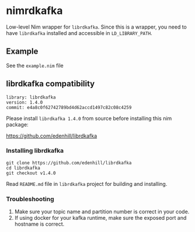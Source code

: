# nimrdkafka

Low-level Nim wrapper for `librdkafka`. Since this is a wrapper, you need to
have `librdkafka` installed and accessible in `LD_LIBRARY_PATH`.

## Example
See the `example.nim` file

## librdkafka compatibility
```
library: librdkafka
version: 1.4.0
commit: e4a8c0f62742789bd4d62accd1497c82c08c4259
```

Please install `librdkafka 1.4.0` from source before installing this nim package:

https://github.com/edenhill/librdkafka

### Installing librdkafka

```
git clone https://github.com/edenhill/librdkafka
cd librdkafka
git checkout v1.4.0
```

Read `README.md` file in `librdkafka` project for building and installing.

### Troubleshooting

1. Make sure your topic name and partition number is correct in your code.
2. If using docker for your kafka runtime, make sure the exposed port and hostname is correct.
